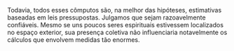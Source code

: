 ﻿Todavia, todos esses cômputos são, na melhor das hipóteses, estimativas baseadas em leis pressupostas. Julgamos que sejam razoavelmente confiáveis. Mesmo se uns poucos seres espirituais estivessem localizados no espaço exterior, sua presença coletiva não influenciaria notavelmente os cálculos que envolvem medidas tão enormes.